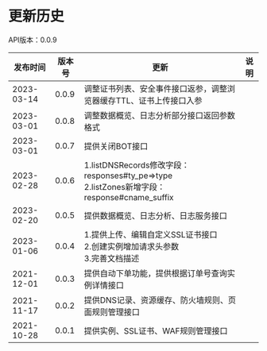 # 更新历史 #
API版本：0.0.9

| 发布时间   | 版本号 | 更新          | 说明           |
| ---------- | ------ | ------------- | -------------- |
| 2023-03-14 | 0.0.9  | 调整证书列表、安全事件接口返参，调整浏览器缓存TTL、证书上传接口入参 ||
| 2023-03-01 | 0.0.8  | 调整数据概览、日志分析部分接口返回参数格式 ||
| 2023-03-01 | 0.0.7  | 提供关闭BOT接口 ||
| 2023-02-28 | 0.0.6  | 1.listDNSRecords修改字段：responses#ty_pe=>type<br/>2.listZones新增字段：response#cname_suffix ||
| 2023-02-20 | 0.0.5  | 提供数据概览、日志分析、日志服务接口||
| 2023-01-06 | 0.0.4  | 1.提供上传、编辑自定义SSL证书接口<br/>2.创建实例增加请求头参数<br/>3.完善文档描述 ||
| 2021-12-01 | 0.0.3  | 提供自动下单功能，提供根据订单号查询实例详情接口 ||
| 2021-11-17 | 0.0.2  | 提供DNS记录、资源缓存、防火墙规则、页面规则管理接口 ||
| 2021-10-28 | 0.0.1  | 提供实例、SSL证书、WAF规则管理接口 ||